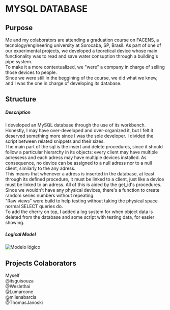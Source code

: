 # MYSQL DATABASE

## Purpose
Me and my colaborators are attending a graduation course on FACENS, a tecnology/engineering university at Sorocaba, SP, Brasil. As part of one of our experimental projects, we developed a teoretical device whose main functionality was to read and save water consuption through a building's pipe system.  
To make it a more contextualized, we "were" a company in charge of selling those devices to people.  
Since we were still in the beggining of the course, we did what we knew, and I was the one in charge of developing its database.

## Structure

##### Description
I developed an MySQL database through the use of its workbench.  
Honestly, I may have over-developed and over-organized it, but I felt it deserved something more since I was the sole developer. I divided the script between related snippets and their sizes.  
The main part of the sql is the insert and delete procedures, since it should follow a particular hierarchy in its objects: every client may have multiple adressess and each adress may have multiple devices installed. As consequence, no device can be assigned to a null adress nor to a null client, similarly to the any adress.  
This means that whenever a adress is inserted in the database, at least through its defined procedure, it must be linked to a client, just like a device must be linked to an adress. All of this is aided by the get_id's procedures.  
Since we wouldn't have any physical devices, there's a function to create random series numbers without repeating.  
"Raw views" were build to help testing without taking the physical space normal SELECT queries do.  
To add the cherry on top, I added a log system for when object data is deleted from the database and some script with testing data, for easier showing.

##### Logical Model
![Modelo lógico](https://github.com/GabrielRosa835/Trabalho-UPXII-Banco_de_Dados/assets/150252238/b7ae4d1a-ce7c-4226-ac66-b1170ca19e5f)

## Projects Colaborators
Myself  
@itsguisouza  
@Weslethai  
@Lumarcone  
@milenabarcia  
@ThomasJanoski  
